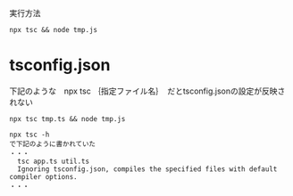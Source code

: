 実行方法
``````
npx tsc && node tmp.js
``````

# tsconfig.json
下記のような　npx tsc ｛指定ファイル名｝　だとtsconfig.jsonの設定が反映されない
```
npx tsc tmp.ts && node tmp.js
```

```
npx tsc -h
で下記のように書かれていた
・・・
  tsc app.ts util.ts
  Ignoring tsconfig.json, compiles the specified files with default compiler options.
・・・
```
